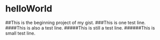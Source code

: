 # helloWorld
##This is the beginning project of my gist.
###This is one test line.
####This is also a test line.
#####This is still a test line.
######This is small test line.
